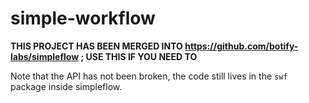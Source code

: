 simple-workflow
===============

**THIS PROJECT HAS BEEN MERGED INTO https://github.com/botify-labs/simpleflow ; USE THIS IF YOU NEED TO**

Note that the API has not been broken, the code still lives in the `swf` package inside simpleflow.
